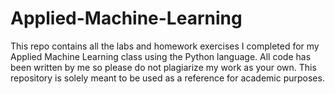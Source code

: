 # Applied-Machine-Learning
This repo contains all the labs and homework exercises I completed for my Applied Machine Learning class using the Python language. All code has been written by me so please do not plagiarize my work as your own. This repository is solely meant to be used as a reference for academic purposes.
